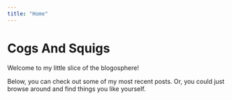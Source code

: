 ```yaml
---
title: "Home"
---
```


# Cogs And Squigs

Welcome to my little slice of the blogosphere!

Below, you can check out some of my most recent posts. Or, you could just browse around and find things you like yourself.

